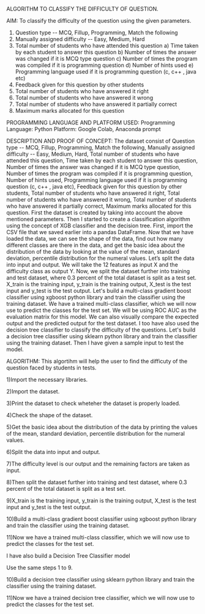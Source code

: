 ALGORITHM TO CLASSIFY THE DIFFICULTY OF QUESTION.

AIM:
	To classify the difficulty of the question using the given parameters.
1) Question type -- MCQ, Fillup, Programming, Match the following
2) Manually assigned difficulty -- Easy, Medium, Hard
3) Total number of students who have attended this question
a) Time taken by each student to answer this question
b) Number of times the answer was changed if it is MCQ type question
c) Number of times the program was compiled if it is programming question
d) Number of hints used
e) Programming language used if it is programming question (c, c++ , java etc)
4) Feedback given for this question by other students
5) Total number of students who have answered it right
6) Total number of students who have answered it wrong
7) Total number of students who have answered it partially correct
8) Maximum marks allocated for this question

PROGRAMMING LANGUAGE AND PLATFORM USED:
	Programming Language: Python
	Platform: Google Colab, Anaconda prompt

DESCRIPTION AND PROOF OF CONCEPT:
	The dataset consist of Question type -- MCQ, Fillup, Programming, Match the following,  Manually assigned difficulty -- Easy, Medium, Hard, Total number of students who have attended this question, Time taken by each student to answer this question, Number of times the answer was changed 
  if it is MCQ type question, Number of times the program was compiled if it is programming question, Number of hints used, Programming language used if it is programming question (c, c++ , java etc), Feedback given for this question by other students, Total number of students who have 
  answered it right, Total number of students who have answered it wrong, Total number of students who have answered it partially correct, Maximum marks allocated for this question.	First the dataset is created by taking into account the above mentioned parameters. Then I started to create
  a classification algorithm using the concept of XGB classifier and the decision tree. First, import the CSV file that we saved earlier into a pandas DataFrame. Now that we have loaded the data, we can see the shape of the data, find out how many different classes are there in the data, 
  and get the basic idea about the distribution of the data by looking at the value of the mean, standard deviation, percentile distribution for the numeral values. Let’s split the data into input and output. We will take the 12 features as input X and the difficulty class as output Y.
	Now, we split the dataset further into training and test dataset, where 0.3 percent of the total dataset is split as a test set. X_train is the training input, y_train is the training output, X_test is the test input and y_test is the test output.	Let's build a multi-class gradient 
  boost classifier using xgboost python library and train the classifier using the training dataset. We have a trained multi-class classifier, which we will now use to predict the classes for the test set. We will be using ROC AUC as the evaluation matrix for this model.
	We can also visually compare the expected output and the predicted output for the test dataset.	I too have also used the decision tree classifier to classify the difficulty of the questions. Let's build a decision tree classifier using sklearn python library and train the classifier 
  using the training dataset. Then I have given a sample input to test the model.
 
ALGORITHM:
This algortihm will help the user to find the difficuty of the question faced by students in tests.

1)Import the necessary libraries.

2)Import the dataset.

3)Print the dataset to check wheteher the dataset is properly loaded.

4)Check the shape of the dataset.

5)Get the basic idea about the distribution of the data by printing the values of the mean, standard deviation, percentile distribution for the numeral values.

6)Split the data into input and output.

7)The difficulty level is our output and the remaining factors are taken as input.

8)Then split the dataset further into training and test dataset, where 0.3 percent of the total dataset is split as a test set.

9)X_train is the training input, y_train is the training output, X_test is the test input and y_test is the test output.

10)Build a multi-class gradient boost classifier using xgboost python library and train the classifier using the training dataset.

11)Now we have a trained multi-class classifier, which we will now use to predict the classes for the test set.

I have also build a Decision Tree Classifier model

Use the same steps 1 to 9.

10)Build a decision tree classifier using sklearn python library and train the classifier using the training dataset.

11)Now we have a trained decision tree classifier, which we will now use to predict the classes for the test set.
